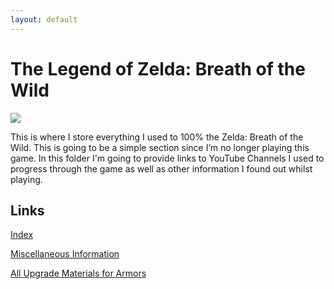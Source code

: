 ```yaml
---
layout: default
---
```

# The Legend of Zelda: Breath of the Wild
<img src="https://assets.nintendo.com/image/upload/ar_16:9,c_lpad,w_1240/b_white/f_auto/q_auto/ncom/software/switch/70010000000025/7137262b5a64d921e193653f8aa0b722925abc5680380ca0e18a5cfd91697f58">

This is where I store everything I used to 100% the Zelda: Breath of the Wild. This is going to be a simple section since I’m no longer playing this game. In this folder I'm going to provide links to YouTube Channels I used to progress through the game as well as other information I found out whilst playing.

## Links
[Index](index.md)

[Miscellaneous Information](./botw-totk/botw/misc.md)

[All Upgrade Materials for Armors](./botw-totk/botw/UpgradeMaterials4Armors.md)
